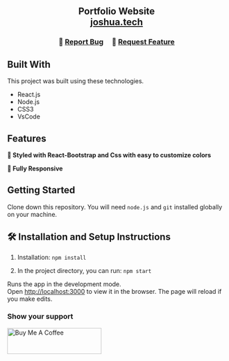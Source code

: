 <h2 align="center">
  Portfolio Website<br/>
  <a href="host link" target="_blank">joshua.tech</a>
</h2>


<h3 align="center">
    🔹
    <a href="https://github.com/joshuakennedy-d/PORTFOLIO-V1/issues">Report Bug</a> &nbsp; &nbsp;
    🔹
    <a href="https://github.com/joshuakennedy-d/PORTFOLIO-V1/issues">Request Feature</a>
</h3>



## Built With


This project was built using these technologies.

- React.js
- Node.js
- CSS3
- VsCode

## Features

**🎨 Styled with React-Bootstrap and Css with easy to customize colors**

**📱 Fully Responsive**

## Getting Started

Clone down this repository. You will need `node.js` and `git` installed globally on your machine.

## 🛠 Installation and Setup Instructions

1. Installation: `npm install`

2. In the project directory, you can run: `npm start`

Runs the app in the development mode.\
Open [http://localhost:3000](http://localhost:3000) to view it in the browser.
The page will reload if you make edits.


### Show your support

<a href="https://www.buymeacoffee.com/checkoutjof" target="_blank"><img src="https://cdn.buymeacoffee.com/buttons/v2/default-yellow.png" alt="Buy Me A Coffee" height= "60px" width= "217px" ></a>
